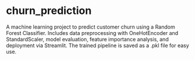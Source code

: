 # churn_prediction
A machine learning project to predict customer churn using a Random Forest Classifier. Includes data preprocessing with OneHotEncoder and StandardScaler, model evaluation, feature importance analysis, and deployment via Streamlit. The trained pipeline is saved as a .pkl file for easy use.
